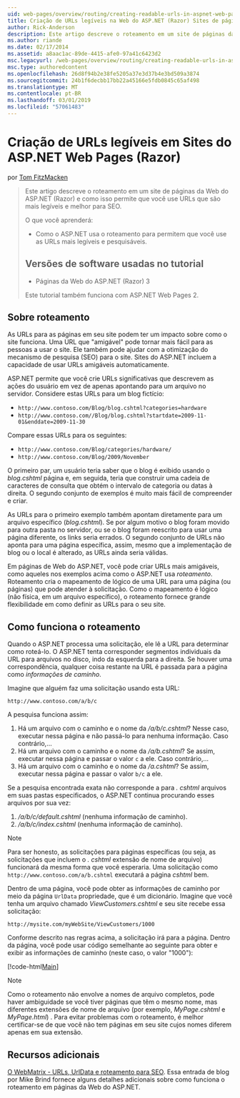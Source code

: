 ```yaml
---
uid: web-pages/overview/routing/creating-readable-urls-in-aspnet-web-pages-sites
title: Criação de URLs legíveis na Web do ASP.NET (Razor) Sites de páginas | Microsoft Docs
author: Rick-Anderson
description: Este artigo descreve o roteamento em um site de páginas da Web do ASP.NET (Razor) e como isso permite que você use URLs que são mais legíveis e melhor para SEO. O que você irá...
ms.author: riande
ms.date: 02/17/2014
ms.assetid: a8aac1ac-89de-4415-afe0-97a41c6423d2
msc.legacyurl: /web-pages/overview/routing/creating-readable-urls-in-aspnet-web-pages-sites
msc.type: authoredcontent
ms.openlocfilehash: 26d8f94b2e38fe5205a37e3d37b4e3bd509a3874
ms.sourcegitcommit: 24b1f6decbb17bb22a45166e5fdb0845c65af498
ms.translationtype: MT
ms.contentlocale: pt-BR
ms.lasthandoff: 03/01/2019
ms.locfileid: "57061483"
---
```

<a name="creating-readable-urls-in-aspnet-web-pages-razor-sites"></a>Criação de URLs legíveis em Sites do ASP.NET Web Pages (Razor)
====================
por [Tom FitzMacken](https://github.com/tfitzmac)

> Este artigo descreve o roteamento em um site de páginas da Web do ASP.NET (Razor) e como isso permite que você use URLs que são mais legíveis e melhor para SEO.
> 
> O que você aprenderá:
> 
> - Como o ASP.NET usa o roteamento para permitem que você use as URLs mais legíveis e pesquisáveis.
>   
> 
> ## <a name="software-versions-used-in-the-tutorial"></a>Versões de software usadas no tutorial
> 
> 
> - Páginas da Web do ASP.NET (Razor) 3
>   
> 
> Este tutorial também funciona com ASP.NET Web Pages 2.


## <a name="about-routing"></a>Sobre roteamento

As URLs para as páginas em seu site podem ter um impacto sobre como o site funciona. Uma URL que &quot;amigável&quot; pode tornar mais fácil para as pessoas a usar o site. Ele também pode ajudar com a otimização do mecanismo de pesquisa (SEO) para o site. Sites do ASP.NET incluem a capacidade de usar URLs amigáveis automaticamente.

ASP.NET permite que você crie URLs significativas que descrevem as ações do usuário em vez de apenas apontando para um arquivo no servidor. Considere estas URLs para um blog fictício:

- `http://www.contoso.com/Blog/blog.cshtml?categories=hardware`
- `http://www.contoso.com//Blog/blog.cshtml?startdate=2009-11-01&enddate=2009-11-30`

Compare essas URLs para os seguintes:

- `http://www.contoso.com/Blog/categories/hardware/`
- `http://www.contoso.com/Blog/2009/November`

O primeiro par, um usuário teria saber que o blog é exibido usando o *blog.cshtml* página e, em seguida, teria que construir uma cadeia de caracteres de consulta que obtém o intervalo de categoria ou datas à direita. O segundo conjunto de exemplos é muito mais fácil de compreender e criar.

As URLs para o primeiro exemplo também apontam diretamente para um arquivo específico (*blog.cshtml*). Se por algum motivo o blog foram movido para outra pasta no servidor, ou se o blog foram reescrito para usar uma página diferente, os links seria errados. O segundo conjunto de URLs não aponta para uma página específica, assim, mesmo que a implementação de blog ou o local é alterado, as URLs ainda seria válidas.

Em páginas de Web do ASP.NET, você pode criar URLs mais amigáveis, como aqueles nos exemplos acima como o ASP.NET usa *roteamento*. Roteamento cria o mapeamento de lógico de uma URL para uma página (ou páginas) que pode atender à solicitação. Como o mapeamento é lógico (não física, em um arquivo específico), o roteamento fornece grande flexibilidade em como definir as URLs para o seu site.

## <a name="how-routing-works"></a>Como funciona o roteamento

Quando o ASP.NET processa uma solicitação, ele lê a URL para determinar como roteá-lo. O ASP.NET tenta corresponder segmentos individuais da URL para arquivos no disco, indo da esquerda para a direita. Se houver uma correspondência, qualquer coisa restante na URL é passada para a página como *informações de caminho*.

Imagine que alguém faz uma solicitação usando esta URL:

`http://www.contoso.com/a/b/c`

A pesquisa funciona assim:

1. Há um arquivo com o caminho e o nome da */a/b/c.cshtml*? Nesse caso, executar nessa página e não passá-lo para nenhuma informação. Caso contrário,...
2. Há um arquivo com o caminho e o nome da */a/b.cshtml*? Se assim, executar nessa página e passar o valor `c` a ele. Caso contrário,...
3. Há um arquivo com o caminho e o nome da */a.cshtml*? Se assim, executar nessa página e passar o valor `b/c` a ele.

Se a pesquisa encontrada exata não corresponde a para *. cshtml* arquivos em suas pastas especificados, o ASP.NET continua procurando esses arquivos por sua vez:

1. */a/b/c/default.cshtml* (nenhuma informação de caminho).
2. */a/b/c/index.cshtml* (nenhuma informação de caminho).

> [!NOTE]
> Para ser honesto, as solicitações para páginas específicas (ou seja, as solicitações que incluem o *. cshtml* extensão de nome de arquivo) funcionará da mesma forma que você esperaria. Uma solicitação como `http://www.contoso.com/a/b.cshtml` executará a página *cshtml* bem.


Dentro de uma página, você pode obter as informações de caminho por meio da página `UrlData` propriedade, que é um dicionário. Imagine que você tenha um arquivo chamado *ViewCustomers.cshtml* e seu site recebe essa solicitação:

`http://mysite.com/myWebSite/ViewCustomers/1000`

Conforme descrito nas regras acima, a solicitação irá para a página. Dentro da página, você pode usar código semelhante ao seguinte para obter e exibir as informações de caminho (neste caso, o valor &quot;1000&quot;):

[!code-html[Main](creating-readable-urls-in-aspnet-web-pages-sites/samples/sample1.html)]

> [!NOTE]
> Como o roteamento não envolve a nomes de arquivo completos, pode haver ambiguidade se você tiver páginas que têm o mesmo nome, mas diferentes extensões de nome de arquivo (por exemplo, *MyPage.cshtml* e *MyPage.html*) . Para evitar problemas com o roteamento, é melhor certificar-se de que você não tem páginas em seu site cujos nomes diferem apenas em sua extensão.


<a id="Additional_Resources"></a>
## <a name="additional-resources"></a>Recursos adicionais

[O WebMatrix - URLs, UrlData e roteamento para SEO](http://www.mikesdotnetting.com/Article/165/WebMatrix-URLs-UrlData-and-Routing-for-SEO). Essa entrada de blog por Mike Brind fornece alguns detalhes adicionais sobre como funciona o roteamento em páginas da Web do ASP.NET.

